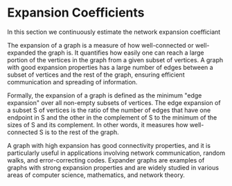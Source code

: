 # Expansion Coefficients 
In this section we continuously estimate the network expansion coefficiant 

The expansion of a graph is a measure of how well-connected or well-expanded the graph is. It quantifies how easily one can reach a large portion of the vertices in the graph from a given subset of vertices. A graph with good expansion properties has a large number of edges between a subset of vertices and the rest of the graph, ensuring efficient communication and spreading of information.

Formally, the expansion of a graph is defined as the minimum "edge expansion" over all non-empty subsets of vertices. The edge expansion of a subset S of vertices is the ratio of the number of edges that have one endpoint in S and the other in the complement of S to the minimum of the sizes of S and its complement. In other words, it measures how well-connected S is to the rest of the graph.

A graph with high expansion has good connectivity properties, and it is particularly useful in applications involving network communication, random walks, and error-correcting codes. Expander graphs are examples of graphs with strong expansion properties and are widely studied in various areas of computer science, mathematics, and network theory.